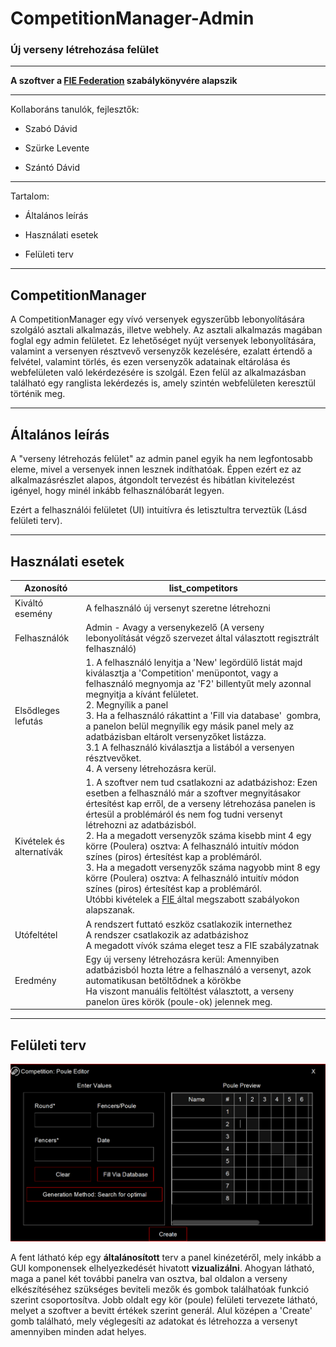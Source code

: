 # CompetitionManager-Admin

### Új verseny létrehozása felület

---

**A szoftver a [FIE Federation](https://static.fie.org/uploads/28/141005-RIntroduction%20ang.pdf) szabálykönyvére
alapszik**

---

Kollaboráns tanulók, fejlesztők:

- Szabó Dávid

- Szürke Levente

- Szántó Dávid

---

Tartalom:

- Általános leírás

- Használati esetek

- Felületi terv

---

## CompetitionManager

A CompetitionManager egy vívó versenyek egyszerűbb lebonyolítására szolgáló asztali alkalmazás, illetve webhely. Az
asztali alkalmazás magában foglal egy admin felületet. Ez lehetőséget nyújt versenyek lebonyolítására, valamint a
versenyen résztvevő versenyzők kezelésére, ezalatt értendő a felvétel, valamint törlés, és ezen versenyzők adatainak
eltárolása és webfelületen való lekérdezésére is szolgál. Ezen felül az alkalmazásban található egy ranglista lekérdezés
is, amely szintén webfelületen keresztül történik meg.

---

## Általános leírás

A "verseny létrehozás felület" az admin panel egyik ha nem legfontosabb eleme, mivel a versenyek innen lesznek
indíthatóak. Éppen ezért ez az alkalmazásrészlet alapos, átgondolt tervezést és hibátlan kivitelezést igényel, hogy
minél inkább felhasználóbarát legyen.

Ezért a felhasználói felületet (UI) intuitívra és letisztultra terveztük (Lásd felületi terv).

---

## Használati esetek

| Azonosító                 | list_competitors                                                                                                                                                                                                                                                                                                                                                                                                                                                                                                                                                                                                                                                                 |
| ------------------------- | -------------------------------------------------------------------------------------------------------------------------------------------------------------------------------------------------------------------------------------------------------------------------------------------------------------------------------------------------------------------------------------------------------------------------------------------------------------------------------------------------------------------------------------------------------------------------------------------------------------------------------------------------------------------------------- |
| Kiváltó esemény           | A felhasználó új versenyt szeretne létrehozni                                                                                                                                                                                                                                                                                                                                                                                                                                                                                                                                                                                                                                    |
| Felhasználók              | Admin - Avagy a versenykezelő (A verseny lebonyolítását végző szervezet által választott regisztrált felhasználó)                                                                                                                                                                                                                                                                                                                                                                                                                                                                                                                                                                |
| Elsődleges lefutás        | 1. A felhasználó lenyitja a 'New' legördülő listát majd kiválasztja a 'Competition' menüpontot, vagy a felhasználó megnyomja az 'F2' billentyűt mely azonnal megnyitja a kívánt felületet.<br/>2. Megnyílik a panel<br/>3. Ha a felhasználó rákattint a 'Fill via database'  gombra, a panelon belül megnyílik egy másik panel mely az adatbázisban eltárolt versenyzőket listázza.<br/>3.1 A felhasználó kiválasztja a listából a versenyen résztvevőket.<br/>4. A verseny létrehozásra kerül.                                                                                                                                                                                  |
| Kivételek és alternatívák | 1. A szoftver nem tud csatlakozni az adatbázishoz: Ezen esetben a felhasználó már a szoftver megnyitásakor értesítést kap erről, de a verseny létrehozása panelen is értesül a problémáról és nem fog tudni versenyt létrehozni az adatbázisból.<br/>2. Ha a megadott versenyzők száma kisebb mint 4 egy körre (Poulera) osztva: A felhasználó intuitív módon színes (piros) értesítést kap a problémáról.<br/>3. Ha a megadott versenyzők száma nagyobb mint 8 egy körre (Poulera) osztva: A felhasználó intuitív módon színes (piros) értesítést kap a problémáról.<br/>Utóbbi kivételek a [FIE ](https://fie.org/fie/documents/rules)által megszabott szabályokon alapszanak. |
| Utófeltétel               | A rendszert futtató eszköz csatlakozik internethez<br/>A rendszer csatlakozik az adatbázishoz<br/>A megadott vívók száma eleget tesz a FIE szabályzatnak                                                                                                                                                                                                                                                                                                                                                                                                                                                                                                                         |
| Eredmény                  | Egy új verseny létrehozásra kerül: Amennyiben adatbázisból hozta létre a felhasználó a versenyt, azok automatikusan betöltődnek a körökbe<br/>Ha viszont manuális feltöltést választott, a verseny panelon üres körök (poule-ok) jelennek meg.                                                                                                                                                                                                                                                                                                                                                                                                                                   |

---

## Felületi terv

![](NewCompetitionDesignPlan.png)

A fent látható kép egy **általánosított** terv a panel kinézetéről, mely inkább a GUI komponensek elhelyezkedését
hivatott **vizualizálni**. Ahogyan látható, maga a panel két további panelra van osztva, bal oldalon a verseny
elkészítéséhez szükséges beviteli mezők és gombok találhatóak funkció szerint csoportosítva. Jobb oldalt egy kör (poule)
felületi tervezete látható, melyet a szoftver a bevitt értékek szerint generál. Alul középen a 'Create' gomb található,
mely véglegesíti az adatokat és létrehozza a versenyt amennyiben minden adat helyes.